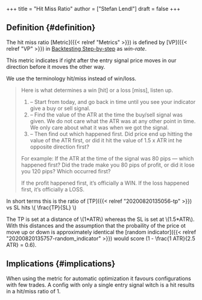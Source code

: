 +++
title = "Hit Miss Ratio"
author = ["Stefan Lendl"]
draft = false
+++

## Definition {#definition}

The hit miss ratio [Metric]({{< relref "Metrics" >}}) is defined by [VP]({{< relref "VP" >}}) in
[Backtesting
Step-by-step](https://nononsenseforex.com/forex-q-and-a-podcast/forex-backtesting-step-by-step/) as _win-rate_.

This metric indicates if right after the entry signal price moves in our
direction before it moves the other way.

We use the terminology hit/miss instead of win/loss.

> Here is what determines a win [hit] or a loss [miss], listen up.
>
> 1.  – Start from today, and go back in time until you see your indicator give a
>     buy or sell signal.
> 2.  – Find the value of the ATR at the time the buy/sell signal was given. We do
>     not care what the ATR was at any other point in time. We only care about what
>     it was when we got the signal.
> 3.  – Then find out which happened first. Did price end up hitting the value of
>     the ATR first, or did it hit the value of 1.5 x ATR int he opposite direction
>     first?
>
> For example: If the ATR at the time of the signal was 80 pips — which happened
> first? Did the trade make you 80 pips of profit, or did it lose you 120 pips?
> Which occurred first?
>
> If the profit happened first, it’s officially a WIN. If the loss happened first,
> it’s officially a LOSS.

In short terms this is the ratio of [TP]({{< relref "20200820135056-tp" >}}) vs SL hits \\( \frac{TP}{SL} \\)

The TP is set at a distance of \\(1\*ATR\\) whereas the SL is set at \\(1.5\*ATR\\). With
this distances and the assumption that the probaility of the price ot move up or
down is approximately identical the
[random indicator]({{< relref "20200820135757-random_indicator" >}}) would score
\(1 - \frac{1 ATR}{2.5 ATR} = 0.6\).


## Implications {#implications}

When using the metric for automatic optimization it favours configurations with
few trades. A config with only a single entry signal witch is a hit results in a hit/miss ratio of 1.
